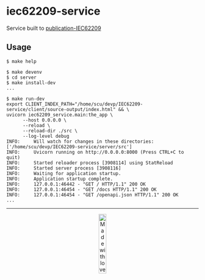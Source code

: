 # iec62209-service

Service built to [publication-IEC62209](https://github.com/ITISFoundation/publication-IEC62209)

## Usage

```console
$ make help

$ make devenv
$ cd server
$ make install-dev
...

$ make run-dev
export CLIENT_INDEX_PATH="/home/scu/devp/IEC62209-service/client/source-output/index.html" && \
uvicorn iec62209_service.main:the_app \
      --host 0.0.0.0 \
      --reload \
      --reload-dir ./src \
      --log-level debug
INFO:     Will watch for changes in these directories: ['/home/scu/devp/IEC62209-service/server/src']
INFO:     Uvicorn running on http://0.0.0.0:8000 (Press CTRL+C to quit)
INFO:     Started reloader process [3908114] using StatReload
INFO:     Started server process [3908116]
INFO:     Waiting for application startup.
INFO:     Application startup complete.
INFO:     127.0.0.1:46442 - "GET / HTTP/1.1" 200 OK
INFO:     127.0.0.1:46454 - "GET /docs HTTP/1.1" 200 OK
INFO:     127.0.0.1:46454 - "GET /openapi.json HTTP/1.1" 200 OK
...
```

---
<p align="center">
<image src="https://github.com/ITISFoundation/osparc-simcore-python-client/blob/4e8b18494f3191d55f6692a6a605818aeeb83f95/docs/_media/mwl.png" alt="Made with love at www.z43.swiss" width="20%" />
</p>
